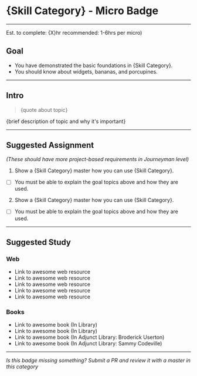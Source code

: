 # {Skill Category} - Micro Badge

-----

Est. to complete: {X}hr recommended: 1-6hrs per micro)

## Goal
- You have demonstrated the basic foundations in {Skill Category}.
- You should know about widgets, bananas, and porcupines.


-----

## Intro

>{quote about topic}

{brief description of topic and why it's important}

-----


## Suggested Assignment
*(These should have more project-based requirements in Journeyman level)*

1) Show a {Skill Category} master how you can use {Skill Category}.
  - [ ] You must be able to explain the goal topics above and how they are used.

2) Show a {Skill Category} master how you can use {Skill Category}.
  - [ ] You must be able to explain the goal topics above and how they are used.


-----


## Suggested Study

### Web
- Link to awesome web resource
- Link to awesome web resource
- Link to awesome web resource
- Link to awesome web resource
- Link to awesome web resource

### Books
- Link to awesome book (In Library)
- Link to awesome book (In Library)
- Link to awesome book (In Adjunct Library: Broderick Userton)
- Link to awesome book (In Adjunct Library: Sammy Codeville)


-----

  *Is this badge missing something? Submit a PR and review it with a master in this category*

